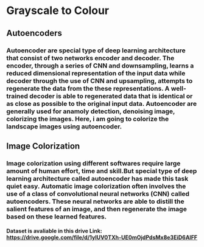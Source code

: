 # Grayscale to Colour 

## Autoencoders 
### Autoencoder are special type of deep learning architecture that consist of two networks encoder and decoder. The encoder, through a series of CNN and downsampling, learns a reduced dimensional representation of the input data while decoder through the use of CNN and upsampling, attempts to regenerate the data from the these representations. A well-trained decoder is able to regenerated data that is identical or as close as possible to the original input data. Autoencoder are generally used for anamoly detection, denoising image, colorizing the images. Here, i am going to colorize the landscape images using autoencoder.

## Image Colorization
### Image colorization using different softwares require large amount of human effort, time and skill.But special type of deep learning architecture called autoencoder has made this task quiet easy. Automatic image colorization often involves the use of a class of convolutional neural networks (CNN) called autoencoders. These neural networks are able to distill the salient features of an image, and then regenerate the image based on these learned features.

#### Dataset is avaliable in this drive Link: https://drive.google.com/file/d/1ylUV0TXh-UE0mOjdPdsMx8e3EiD6AlFF
